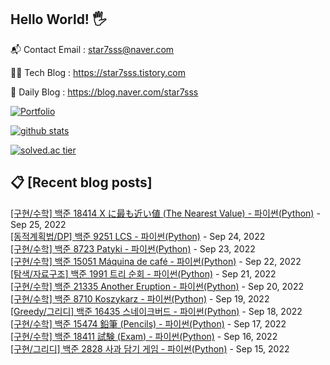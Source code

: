 ## Hello World! 🖐

📬 Contact Email : star7sss@naver.com

👨‍💻 Tech Blog : https://star7sss.tistory.com

🤪 Daily Blog : https://blog.naver.com/star7sss

[![Portfolio](https://img.shields.io/badge/Portfolio-%23000000.svg?style=for-the-badge&logo=firefox&logoColor=#FF7139)](https://fern-way-13f.notion.site/Jang-Thang-3b7b327981a2456c8ee5952eadb848b9)

[![github stats](https://github-readme-stats.vercel.app/api?username=jangThang&show_icons=true&hide_border=False)](https://star7sss.tistory.com)

[![solved.ac tier](http://mazassumnida.wtf/api/v2/generate_badge?boj=star7sss)](https://solved.ac/star7sss)

## 📋 [Recent blog posts]
[[구현/수학] 백준 18414 X に最も近い値 (The Nearest Value) - 파이썬(Python)](https://star7sss.tistory.com/505) - Sep 25, 2022<br>
[[동적계획법/DP] 백준 9251 LCS - 파이썬(Python)](https://star7sss.tistory.com/565) - Sep 24, 2022<br>
[[구현/수학] 백준 8723 Patyki - 파이썬(Python)](https://star7sss.tistory.com/504) - Sep 23, 2022<br>
[[구현/수학] 백준 15051 Máquina de café - 파이썬(Python)](https://star7sss.tistory.com/503) - Sep 22, 2022<br>
[[탐색/자료구조] 백준 1991 트리 순회 - 파이썬(Python)](https://star7sss.tistory.com/564) - Sep 21, 2022<br>
[[구현/수학] 백준 21335 Another Eruption - 파이썬(Python)](https://star7sss.tistory.com/502) - Sep 20, 2022<br>
[[구현/수학] 백준 8710 Koszykarz - 파이썬(Python)](https://star7sss.tistory.com/501) - Sep 19, 2022<br>
[[Greedy/그리디] 백준 16435 스네이크버드 - 파이썬(Python)](https://star7sss.tistory.com/559) - Sep 18, 2022<br>
[[구현/수학] 백준 15474 鉛筆 (Pencils) - 파이썬(Python)](https://star7sss.tistory.com/500) - Sep 17, 2022<br>
[[구현/수학] 백준 18411 試験 (Exam) - 파이썬(Python)](https://star7sss.tistory.com/499) - Sep 16, 2022<br>
[[구현/그리디] 백준 2828 사과 담기 게임 - 파이썬(Python)](https://star7sss.tistory.com/558) - Sep 15, 2022<br>
